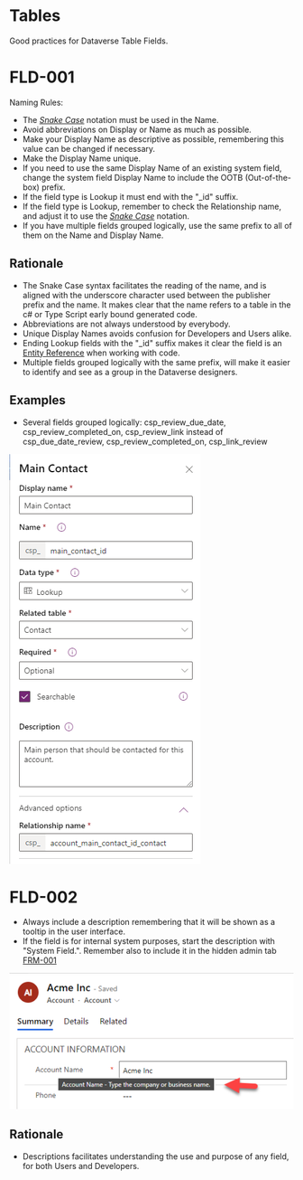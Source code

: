 # Tables

Good practices for Dataverse Table Fields. 

# FLD-001

Naming Rules:

- The [*Snake Case*](https://en.wikipedia.org/wiki/Snake_case) notation must be used in the Name.
- Avoid abbreviations on Display or Name as much as possible.
- Make your Display Name as descriptive as possible, remembering this value can be changed if necessary.
- Make the Display Name unique.
- If you need to use the same Display Name of an existing system field, change the system field Display Name to include the OOTB (Out-of-the-box) prefix. 
- If the field type is Lookup it must end with the "_id" suffix.
- If the field type is Lookup, remember to check the Relationship name, and adjust it to use the [*Snake Case*](https://en.wikipedia.org/wiki/Snake_case) notation.
- If you have multiple fields grouped logically, use the same prefix to all of them on the Name and Display Name. 

## Rationale

- The Snake Case syntax facilitates the reading of the name, and is aligned with the underscore character used between the publisher prefix and the name. It makes clear that the name refers to a table in the c# or Type Script early bound generated code.
- Abbreviations are not always understood by everybody.
- Unique Display Names avoids confusion for Developers and Users alike. 
- Ending Lookup fields with the "_id" suffix makes it clear the field is an [Entity Reference](https://docs.microsoft.com/en-us/dotnet/api/microsoft.xrm.sdk.entityreference) when working with code.
- Multiple fields grouped logically with the same prefix, will make it easier to identify and see as a group in the Dataverse designers. 

## Examples

- Several fields grouped logically: csp_review_due_date, csp_review_completed_on, csp_review_link instead of csp_due_date_review, csp_review_completed_on, csp_link_review

![hidden-admin](/img/fld-001-naming-rules.png)

# FLD-002

- Always include a description remembering that it will be shown as a tooltip in the user interface. 
- If the field is for internal system purposes, start the description with "System Field.". Remember also to include it in the hidden admin tab [FRM-001](/Dataverse/Forms.md#frm-001)

![hidden-admin](/img/fld-002-description.png)

## Rationale

- Descriptions facilitates understanding the use and purpose of any field, for both Users and Developers. 